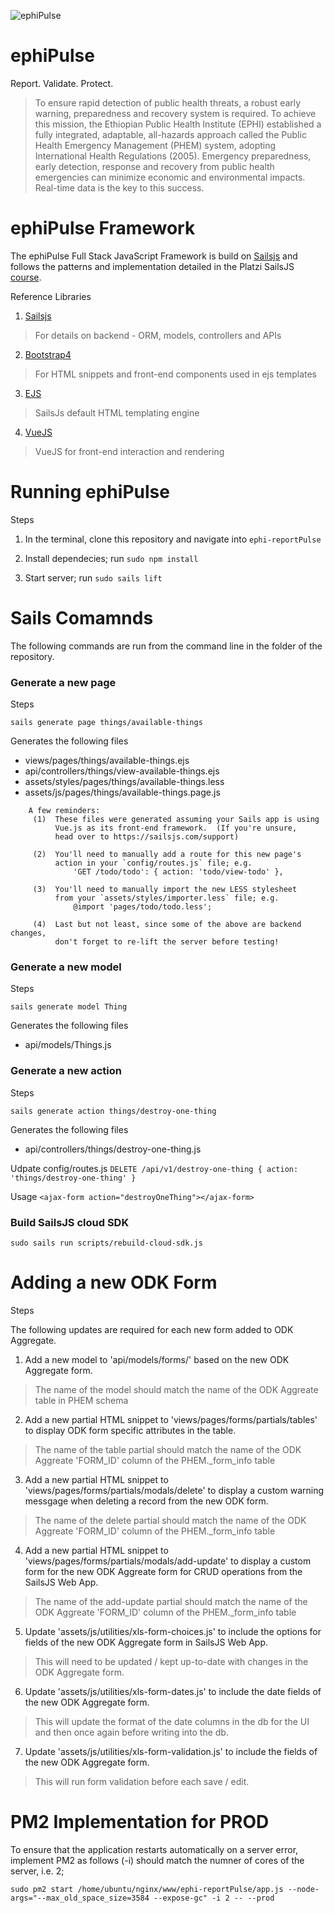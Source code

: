 ![ephiPulse](https://github.com/pfitzpaddy/ephi-reportPulse/blob/master/assets/images/ephiPulse_120px.png)
# ephiPulse
Report. Validate. Protect.
> To ensure rapid detection of public health threats, a robust early warning, preparedness and recovery system is required. To achieve this mission, the Ethiopian Public Health Institute (EPHI) established a fully integrated, adaptable, all-hazards approach called the Public Health Emergency Management (PHEM) system, adopting International Health Regulations (2005). Emergency preparedness, early detection, response and recovery from public health emergencies can minimize economic and environmental impacts. Real-time data is the key to this success.


# ephiPulse Framework

The ephiPulse Full Stack JavaScript Framework is build on [Sailsjs](https://sailsjs.com/) and follows the patterns and implementation detailed in the Platzi SailsJS [course](https://courses.platzi.com/courses/sails-js/).

Reference Libraries

1. [Sailsjs](https://sailsjs.com/)
> For details on backend - ORM, models, controllers and APIs

2. [Bootstrap4](https://getbootstrap.com/)
> For HTML snippets and front-end components used in ejs templates

3. [EJS](https://ejs.co/)
> SailsJs default HTML templating engine

4. [VueJS](https://vuejs.org/)
> VueJS for front-end interaction and rendering


# Running ephiPulse

Steps

1. In the terminal, clone this repository and navigate into ``ephi-reportPulse``

2. Install dependecies; run ``sudo npm install``

3. Start server; run ``sudo sails lift``

# Sails Comamnds

The following commands are run from the command line in the folder of the repository.

### Generate a new page

Steps

``sails generate page things/available-things``

Generates the following files
- views/pages/things/available-things.ejs
- api/controllers/things/view-available-things.ejs
- assets/styles/pages/things/available-things.less
- assets/js/pages/things/available-things.page.js

```
    A few reminders:
     (1)  These files were generated assuming your Sails app is using
          Vue.js as its front-end framework.  (If you're unsure,
          head over to https://sailsjs.com/support)

     (2)  You'll need to manually add a route for this new page's
          action in your `config/routes.js` file; e.g.
              'GET /todo/todo': { action: 'todo/view-todo' },

     (3)  You'll need to manually import the new LESS stylesheet
          from your `assets/styles/importer.less` file; e.g.
              @import 'pages/todo/todo.less';

     (4)  Last but not least, since some of the above are backend changes,
          don't forget to re-lift the server before testing!
```
          
### Generate a new model

Steps

``sails generate model Thing``

Generates the following files
- api/models/Things.js

### Generate a new action

Steps

``sails generate action things/destroy-one-thing``

Generates the following files
- api/controllers/things/destroy-one-thing.js

Udpate config/routes.js
``DELETE /api/v1/destroy-one-thing { action: 'things/destroy-one-thing' }``

Usage
``<ajax-form action="destroyOneThing"></ajax-form>``

### Build SailsJS cloud SDK
``sudo sails run scripts/rebuild-cloud-sdk.js``


# Adding a new ODK Form

Steps

The following updates are required for each new form added to ODK Aggregate.

1. Add a new model to 'api/models/forms/' based on the new ODK Aggregate form.
> The name of the model should match the name of the ODK Aggreate table in PHEM schema

2. Add a new partial HTML snippet to 'views/pages/forms/partials/tables' to display ODK form specific attributes in the table.
> The name of the table partial should match the name of the ODK Aggreate 'FORM_ID' column of the PHEM._form_info table

3. Add a new partial HTML snippet to 'views/pages/forms/partials/modals/delete' to display a custom warning messgage when deleting a record from the new ODK form.
> The name of the delete partial should match the name of the ODK Aggreate 'FORM_ID' column of the PHEM._form_info table

4. Add a new partial HTML snippet to 'views/pages/forms/partials/modals/add-update' to display a custom form for the new ODK Aggreate form for CRUD operations from the SailsJS Web App.
> The name of the add-update partial should match the name of the ODK Aggreate 'FORM_ID' column of the PHEM._form_info table

5. Update 'assets/js/utilities/xls-form-choices.js' to include the options for fields of the new ODK Aggregate form in SailsJS Web App.
> This will need to be updated / kept up-to-date with changes in the ODK Aggregate form.

6. Update 'assets/js/utilities/xls-form-dates.js' to include the date fields of the new ODK Aggregate form.
> This will update the format of the date columns in the db for the UI and then once again before writing into the db.

7. Update 'assets/js/utilities/xls-form-validation.js' to include the fields of the new ODK Aggregate form.
> This will run form validation before each save / edit.


# PM2 Implementation for PROD

To ensure that the application restarts automatically on a server error, implement PM2 as follows (-i) should match the numner of cores of the server, i.e. 2;

``sudo pm2 start /home/ubuntu/nginx/www/ephi-reportPulse/app.js --node-args="--max_old_space_size=3584 --expose-gc" -i 2 -- --prod``
